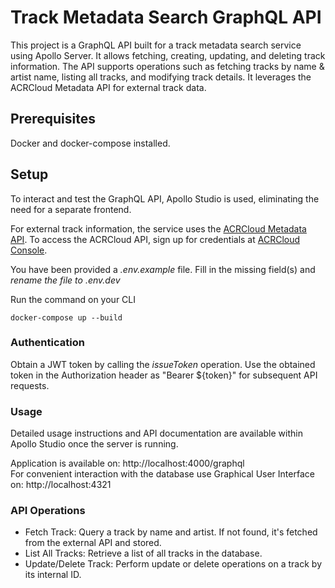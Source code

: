 # Track Metadata Search GraphQL API

This project is a GraphQL API built for a track metadata search service using Apollo Server. It allows fetching, creating, updating, and deleting track information. The API supports operations such as fetching tracks by name & artist name, listing all tracks, and modifying track details. It leverages the ACRCloud Metadata API for external track data.

## Prerequisites
Docker and docker-compose installed.

## Setup
To interact and test the GraphQL API, Apollo Studio is used, eliminating the need for a separate frontend.

For external track information, the service uses the [ACRCloud Metadata API](https://docs.acrcloud.com/reference/metadata-api). To access the ACRCloud API, sign up for credentials at [ACRCloud Console](https://console.acrcloud.com/signup#/register).

You have been provided a *.env.example* file. Fill in the missing field(s) and *rename the file to .env.dev* </br>

Run the command on your CLI
```
docker-compose up --build
```


### Authentication
Obtain a JWT token by calling the *issueToken* operation.
Use the obtained token in the Authorization header as "Bearer ${token}" for subsequent API requests.


### Usage
Detailed usage instructions and API documentation are available within Apollo Studio once the server is running.

Application is available on: http://localhost:4000/graphql </br>
For convenient interaction with the database use Graphical User Interface on: http://localhost:4321

### API Operations
* Fetch Track: Query a track by name and artist. If not found, it's fetched from the external API and stored.
* List All Tracks: Retrieve a list of all tracks in the database.
* Update/Delete Track: Perform update or delete operations on a track by its internal ID.

